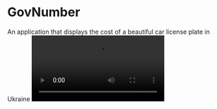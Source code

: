 # GovNumber
An application that displays the cost of a beautiful car license plate in Ukraine
![videopresentation](IMG_8087.MP4)
